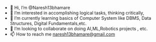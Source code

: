 - 👋 Hi, I’m @Naresh13bhamare
- 👀 I’m interested in accomplishing logical tasks, thinking critically, 
- 🌱 I’m currently learning basics of Computer System like DBMS, Data Structures, Digital Fundamentals,etc.
- 💞️ I’m looking to collaborate on doing AI,ML,Robotics projects , etc.
- 📫 How to reach me naresh13bhamare@gmail.com

<!---
Naresh13bhamare/Naresh13bhamare is a ✨ special ✨ repository because its `README.md` (this file) appears on your GitHub profile.
You can click the Preview link to take a look at your changes.
--->
